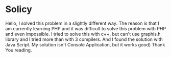 # Solicy
Hello,
I solved this problem in a slightly different way․ 
The reason is that I am currently learning PHP and it was difficult to solve this problem with PHP
and even impossible. I tried to solve this with c++, but can't use graphis.h library and I tried more
than with 3 compilers.
And I found the solution with Java Script. 
My solution isn't Console Application, but it works good)
Thank You reading. 
